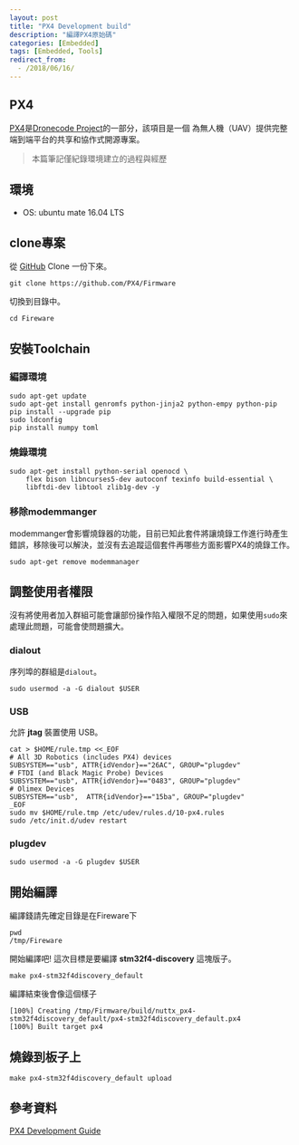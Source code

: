 ```yaml
---
layout: post
title: "PX4 Development build"
description: "編譯PX4原始碼"
categories: [Embedded]
tags: [Embedded, Tools]
redirect_from:
  - /2018/06/16/
---
```


## PX4

[PX4](http://px4.io)是[Dronecode Project](https://www.dronecode.org/)的一部分，該項目是一個 為無人機（UAV）提供完整端到端平台的共享和協作式開源專案。

> 本篇筆記僅紀錄環境建立的過程與經歷

## 環境

* OS: ubuntu mate 16.04 LTS

## clone專案

從 [GitHub](https://github.com/PX4/Firmware) Clone 一份下來。

```
git clone https://github.com/PX4/Firmware
```

切換到目錄中。

```
cd Fireware
```

## 安裝Toolchain

### 編譯環境

```
sudo apt-get update
sudo apt-get install genromfs python-jinja2 python-empy python-pip
pip install --upgrade pip
sudo ldconfig
pip install numpy toml
```

### 燒錄環境

```
sudo apt-get install python-serial openocd \
    flex bison libncurses5-dev autoconf texinfo build-essential \
    libftdi-dev libtool zlib1g-dev -y
```

### 移除modemmanger

modemmanger會影響燒錄器的功能，目前已知此套件將讓燒錄工作進行時產生錯誤，移除後可以解決，並沒有去追蹤這個套件再哪些方面影響PX4的燒錄工作。

```
sudo apt-get remove modemmanager
```

## 調整使用者權限

沒有將使用者加入群組可能會讓部份操作陷入權限不足的問題，如果使用`sudo`來處理此問題，可能會使問題擴大。

### dialout

序列埠的群組是`dialout`。

```
sudo usermod -a -G dialout $USER
```

### USB

允許 **jtag** 裝置使用 USB。

```
cat > $HOME/rule.tmp <<_EOF
# All 3D Robotics (includes PX4) devices
SUBSYSTEM=="usb", ATTR{idVendor}=="26AC", GROUP="plugdev"
# FTDI (and Black Magic Probe) Devices
SUBSYSTEM=="usb", ATTR{idVendor}=="0483", GROUP="plugdev"
# Olimex Devices
SUBSYSTEM=="usb",  ATTR{idVendor}=="15ba", GROUP="plugdev"
_EOF
sudo mv $HOME/rule.tmp /etc/udev/rules.d/10-px4.rules
sudo /etc/init.d/udev restart
```

### plugdev

```
sudo usermod -a -G plugdev $USER
```

## 開始編譯

編譯錢請先確定目錄是在Fireware下

```
pwd
/tmp/Fireware
```

開始編譯吧! 這次目標是要編譯 **stm32f4-discovery** 這塊版子。

```
make px4-stm32f4discovery_default
```

編譯結束後會像這個樣子

```
[100%] Creating /tmp/Firmware/build/nuttx_px4-stm32f4discovery_default/px4-stm32f4discovery_default.px4
[100%] Built target px4
```

## 燒錄到板子上

```
make px4-stm32f4discovery_default upload
```

## 參考資料

[PX4 Development Guide](https://dev.px4.io/en/)
